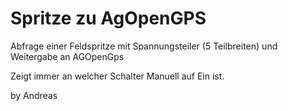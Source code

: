 # Spritze zu AgOpenGPS

Abfrage einer Feldspritze mit Spannungsteiler (5 Teilbreiten) und Weitergabe an AGOpenGps

Zeigt immer an welcher Schalter Manuell auf Ein ist.

by Andreas
